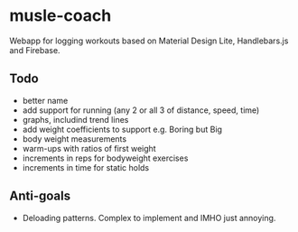 # musle-coach

Webapp for logging workouts based on Material Design Lite, Handlebars.js and Firebase. 



## Todo

* better name
* add support for running (any 2 or all 3 of distance, speed, time)
* graphs, includind trend lines 
* add weight coefficients to support e.g. Boring but Big
* body weight measurements
* warm-ups with ratios of first weight
* increments in reps for bodyweight exercises
* increments in time for static holds

## Anti-goals

* Deloading patterns. Complex to implement and IMHO just annoying.
